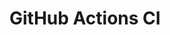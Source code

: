 # GitHub Actions CI








































































































































































































































































































































































































































































































































































































































































































































































































































































































































































































































































































































































































































































































































































































































































































































































































































































































































































































































































































































































































































































































































































































































































































































































































































































































































































































































































































































































































































































































































































